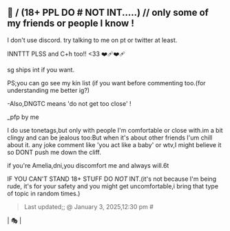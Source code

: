 🎈
\/
(18+ PPL DO # **NOT** INT.....) // only some of my friends or people I know !
-
I don't use discord. try talking to me on pt or twitter at least.

INNTTT PLSS and C+h too!! <33 ❤️‍🩹❤️‍🩹

sg ships int if you want.

PS;you can go see my kin list (if you want before commenting too.(for understanding me better ig?)

-Also,DNGTC means 'do not get too close' !
 
_pfp by me

I do use tonetags,but only with people I'm comfortable or close with.im a bit clingy and can be jealous too:But when it's about other friends I'um chill about it. any joke comment like 'you act like a baby' or wtv,I might believe it so DONT push me down the cliff.

if you're Amelia,dni,you discomfort me and always will.6t

IF YOU CAN'T STAND 18+ STUFF DO *NOT* INT.(it's not because I'm being rude, it's for your safety and you might get uncomfortable,i bring that type of topic in random times.)

>Last updated;; @ January 3, 2025,12:30 pm #

| 🎭 |